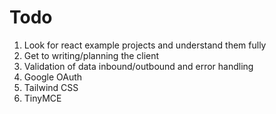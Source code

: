 # Todo

1. Look for react example projects and understand them fully
2. Get to writing/planning the client
3. Validation of data inbound/outbound and error handling
4. Google OAuth
5. Tailwind CSS
6. TinyMCE